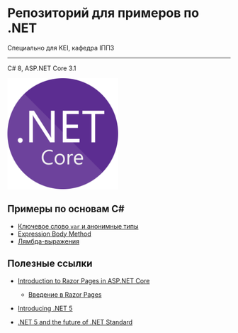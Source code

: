 # Репозиторий для примеров по .NET
Специально для KEI, кафедра IППЗ
___
C# 8, ASP.NET Core 3.1

<img src="images/1200px-NET_Core_Logo.png" width="250">

## Примеры по основам C#
* [Ключевое слово `var` и анонимные типы](csharp-examples/examples/anon-types-about.md)
* [Expression Body Method](csharp-examples/examples/expression-body-method-about.md)
* [Лямбда-выражения](csharp-examples\examples\lambda-expressions-about.md)

## Полезные ссылки
* [Introduction to Razor Pages in ASP.NET Core](https://docs.microsoft.com/en-us/aspnet/core/razor-pages/?view=aspnetcore-3.1)
    * [Введение в Razor Pages](https://metanit.com/sharp/aspnet5/29.1.php)

* [Introducing .NET 5](https://devblogs.microsoft.com/dotnet/introducing-net-5/)
* [.NET 5 and the future of .NET Standard](https://devblogs.microsoft.com/dotnet/the-future-of-net-standard/)